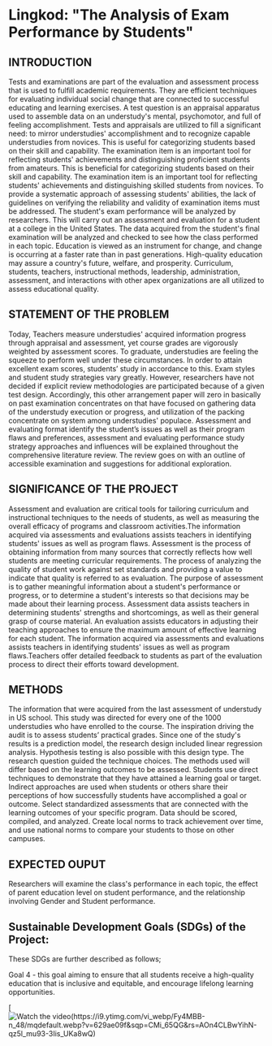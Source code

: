 # Lingkod: "The Analysis of Exam Performance by Students"

## INTRODUCTION
Tests and examinations are part of the evaluation and assessment process that is used to fulfill academic requirements. They are efficient techniques for evaluating individual social change that are connected to successful educating and learning exercises. A test question is an appraisal apparatus used to assemble data on an understudy's mental, psychomotor, and full of feeling accomplishment. Tests and appraisals are utilized to fill a significant need: to mirror understudies' accomplishment and to recognize capable understudies from novices. This is useful for categorizing students based on their skill and capability. The examination item is an important tool for reflecting students' achievements and distinguishing proficient students from amateurs. This is beneficial for categorizing students based on their skill and capability. The examination item is an important tool for reflecting students' achievements and distinguishing skilled students from novices. To provide a systematic approach of assessing students' abilities, the lack of guidelines on verifying the reliability and validity of examination items must be addressed. The student's exam performance will be analyzed by researchers. This will carry out an assessment and evaluation for a student at a college in the United States. The data acquired from the student's final examination will be analyzed and checked to see how the class performed in each topic. Education is viewed as an instrument for change, and change is occurring at a faster rate than in past generations. High-quality education may assure a country's future, welfare, and prosperity. Curriculum, students, teachers, instructional methods, leadership, administration, assessment, and interactions with other apex organizations are all utilized to assess educational quality.


## STATEMENT OF THE PROBLEM
Today, Teachers measure understudies' acquired information progress through appraisal and assessment, yet course grades are vigorously weighted by assessment scores. To graduate, understudies are feeling the squeeze to perform well under these circumstances.  In order to attain excellent exam scores, students’ study in accordance to this. Exam styles and student study strategies vary greatly. However, researchers have not decided if explicit review methodologies are participated because of a given test design. Accordingly, this other arrangement paper will zero in basically on past examination concentrates on that have focused on gathering data of the understudy execution or progress, and utilization of the packing concentrate on system among understudies' populace. Assessment and evaluating format identify the student’s issues as well as their program flaws and preferences, assessment and evaluating performance study strategy approaches and influences will be explained throughout the comprehensive literature review. The review goes on with an outline of accessible examination and suggestions for additional exploration.

## SIGNIFICANCE OF THE PROJECT
Assessment and evaluation are critical tools for tailoring curriculum and instructional techniques to the needs of students, as well as measuring the overall efficacy of programs and classroom activities.The information acquired via assessments and evaluations assists teachers in identifying students' issues as well as program flaws. Assessment is the process of obtaining information from many sources that correctly reflects how well students are meeting curricular requirements. The process of analyzing the quality of student work against set standards and providing a value to indicate that quality is referred to as evaluation. The purpose of assessment is to gather meaningful information about a student's performance or progress, or to determine a student's interests so that decisions may be made about their learning process. Assessment data assists teachers in determining students' strengths and shortcomings, as well as their general grasp of course material. An evaluation assists educators in adjusting their teaching approaches to ensure the maximum amount of effective learning for each student. The information acquired via assessments and evaluations assists teachers in identifying students' issues as well as program flaws.Teachers offer detailed feedback to students as part of the evaluation process to direct their efforts toward development.

## METHODS
The information that were acquired from the last assessment of understudy in US school. This study was directed for every one of the 1000 understudies who have enrolled to the course. The inspiration driving the audit is to assess students’ practical grades.
Since one of the study's results is a prediction model, the research design included linear regression analysis. Hypothesis testing is also possible with this design type. The research question guided the technique choices. The methods used will differ based on the learning outcomes to be assessed. Students use direct techniques to demonstrate that they have attained a learning goal or target. Indirect approaches are used when students or others share their perceptions of how successfully students have accomplished a goal or outcome. Select standardized assessments that are connected with the learning outcomes of your specific program. Data should be scored, compiled, and analyzed. Create local norms to track achievement over time, and use national norms to compare your students to those on other campuses.
## EXPECTED OUPUT
Researchers will examine the class's performance in each topic, the effect of parent education level on student performance, and the relationship involving Gender and Student performance.

## Sustainable Development Goals (SDGs) of the Project:

These SDGs are further described as follows;

  Goal 4 - this goal aiming to ensure that all students receive a high-quality education that is inclusive and equitable, and encourage lifelong learning opportunities. 

[![Watch the video(https://i9.ytimg.com/vi_webp/Fy4MBB-n_48/mqdefault.webp?v=629ae09f&sqp=CMi_65QG&rs=AOn4CLBwYihN-qz5l_mu93-3Iis_UKa8wQ)](https://youtu.be/Fy4MBB-n_48)
